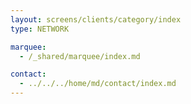 ```yaml
---
layout: screens/clients/category/index
type: NETWORK

marquee:
  - /_shared/marquee/index.md

contact:
  - ../../../home/md/contact/index.md
---
```

